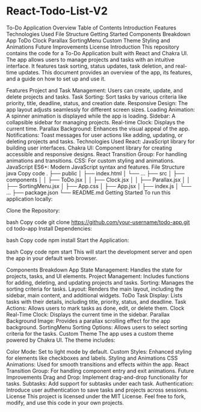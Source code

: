 # React-Todo-List-V2
To-Do Application Overview
Table of Contents
Introduction
Features
Technologies Used
File Structure
Getting Started
Components Breakdown
App
ToDo
Clock
Parallax
SortingMenu
Custom Theme
Styling and Animations
Future Improvements
License
Introduction
This repository contains the code for a To-Do Application built with React and Chakra UI. The app allows users to manage projects and tasks with an intuitive interface. It features task sorting, status updates, task deletion, and real-time updates. This document provides an overview of the app, its features, and a guide on how to set up and use it.

Features
Project and Task Management: Users can create, update, and delete projects and tasks.
Task Sorting: Sort tasks by various criteria like priority, title, deadline, status, and creation date.
Responsive Design: The app layout adjusts seamlessly for different screen sizes.
Loading Animation: A spinner animation is displayed while the app is loading.
Sidebar: A collapsible sidebar for managing projects.
Real-time Clock: Displays the current time.
Parallax Background: Enhances the visual appeal of the app.
Notifications: Toast messages for user actions like adding, updating, or deleting projects and tasks.
Technologies Used
React: JavaScript library for building user interfaces.
Chakra UI: Component library for creating accessible and responsive designs.
React Transition Group: For handling animations and transitions.
CSS: For custom styling and animations.
JavaScript ES6+: Modern JavaScript syntax and features.
File Structure
java
Copy code
.
├── public
│   ├── index.html
│   └── ...
├── src
│   ├── components
│   │   ├── ToDo.jsx
│   │   ├── Clock.jsx
│   │   ├── Parallax.jsx
│   │   ├── SortingMenu.jsx
│   ├── App.css
│   ├── App.jsx
│   ├── index.js
│   └── ...
├── package.json
└── README.md
Getting Started
To run this application locally:

Clone the Repository:

bash
Copy code
git clone https://github.com/your-username/todo-app.git
cd todo-app
Install Dependencies:

bash
Copy code
npm install
Start the Application:

bash
Copy code
npm start
This will start the development server and open the app in your default web browser.

Components Breakdown
App
State Management: Handles the state for projects, tasks, and UI elements.
Project Management: Includes functions for adding, deleting, and updating projects and tasks.
Sorting: Manages the sorting criteria for tasks.
Layout: Renders the main layout, including the sidebar, main content, and additional widgets.
ToDo
Task Display: Lists tasks with their details, including title, priority, status, and deadline.
Task Actions: Allows users to mark tasks as done, edit, or delete them.
Clock
Real-Time Clock: Displays the current time in the sidebar.
Parallax
Background Image: Provides a parallax scrolling effect for the app background.
SortingMenu
Sorting Options: Allows users to select sorting criteria for the tasks.
Custom Theme
The app uses a custom theme powered by Chakra UI. The theme includes:

Color Mode: Set to light mode by default.
Custom Styles: Enhanced styling for elements like checkboxes and labels.
Styling and Animations
CSS Animations: Used for smooth transitions and effects within the app.
React Transition Group: For handling component entry and exit animations.
Future Improvements
Drag and Drop: Implement drag-and-drop functionality for tasks.
Subtasks: Add support for subtasks under each task.
Authentication: Introduce user authentication to save tasks and projects across sessions.
License
This project is licensed under the MIT License. Feel free to fork, modify, and use this code in your own projects.
